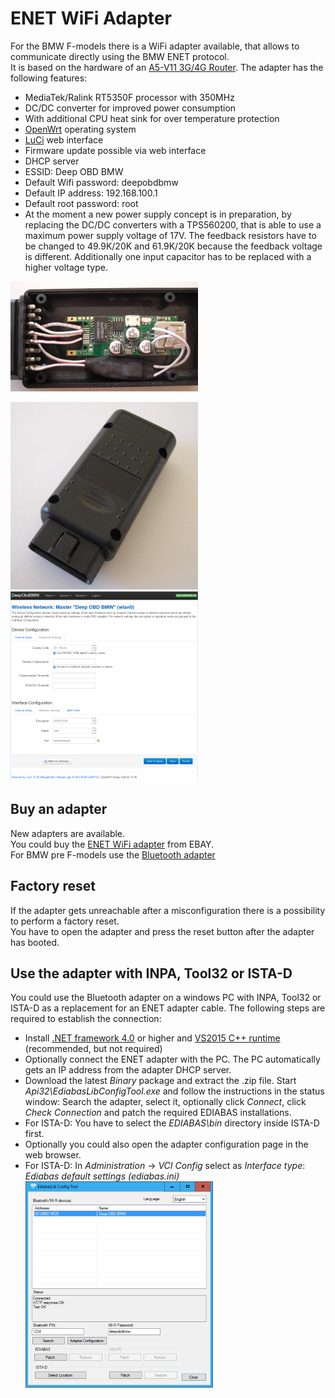 # ENET WiFi Adapter
For the BMW F-models there is a WiFi adapter available, that allows to communicate directly using the BMW ENET protocol.  
It is based on the hardware of an [A5-V11 3G/4G Router](https://wiki.openwrt.org/toh/unbranded/a5-v11). The adapter has the following features:
* MediaTek/Ralink RT5350F processor with 350MHz
* DC/DC converter for improved power consumption
* With additional CPU heat sink for over temperature protection
* [OpenWrt](https://openwrt.org/) operating system
* [LuCi](http://luci.subsignal.org/trac) web interface
* Firmware update possible via web interface
* DHCP server
* ESSID: Deep OBD BMW
* Default Wifi password: deepobdbmw
* Default IP address: 192.168.100.1
* Default root password: root
* At the moment a new power supply concept is in preparation, by replacing the DC/DC converters with a TPS560200, that is able to use a maximum power supply voltage of 17V. The feedback resistors have to be changed to 49.9K/20K and 61.9K/20K because the feedback voltage is different. Additionally one input capacitor has to be replaced with a higher voltage type.

![ENET adapter open](ENET_WiFi_Adapter_EnetAdapterOpenSmall.png)

![ENET adapter closed](ENET_WiFi_Adapter_EnetAdapterClosedSmall.png) ![Web interface](ENET_WiFi_Adapter_WebInterfaceSmall.png) 

## Buy an adapter
New adapters are available.  
You could buy the [ENET WiFi adapter](http://www.ebay.de/itm/252803784836) from EBAY.  
For BMW pre F-models use the [Bluetooth adapter](Replacement_firmware_for_ELM327.md)

## Factory reset
If the adapter gets unreachable after a misconfiguration there is a possibility to perform a factory reset.  
You have to open the adapter and press the reset button after the adapter has booted.

## Use the adapter with INPA, Tool32 or ISTA-D
You could use the Bluetooth adapter on a windows PC with INPA, Tool32 or ISTA-D as a replacement for an ENET adapter cable. The following steps are required to establish the connection:
* Install [.NET framework 4.0](https://www.microsoft.com/de-de/download/details.aspx?id=17718) or higher and [VS2015 C++ runtime](https://www.microsoft.com/de-de/download/details.aspx?id=48145) (recommended, but not required)
* Optionally connect the ENET adapter with the PC. The PC automatically gets an IP address from the adapter DHCP server.
* Download the latest _Binary_ package and extract the .zip file. Start _Api32\EdiabasLibConfigTool.exe_ and follow the instructions in the status window: Search the adapter, select it, optionally click _Connect_, click _Check Connection_ and patch the required EDIABAS installations.
* For ISTA-D: You have to select the _EDIABAS\bin_ directory inside ISTA-D first.
* Optionally you could also open the adapter configuration page in the web browser.
* For ISTA-D: In _Administration_ -> _VCI Config_ select as _Interface type_: _Ediabas default settings (ediabas.ini)_
![EdiabasLib Config Tool](ENET_WiFi_Adapter_ConfigToolWiFiSmall.png)
